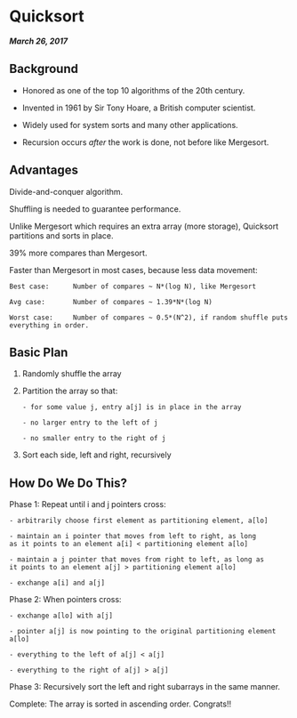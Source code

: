 # Quicksort

___March 26, 2017___

## Background

- Honored as one of the top 10 algorithms of the 20th century.

- Invented in 1961 by Sir Tony Hoare, a British computer scientist.

- Widely used for system sorts and many other applications.

- Recursion occurs _after_ the work is done, not before like Mergesort.


## Advantages

Divide-and-conquer algorithm.

Shuffling is needed to guarantee performance.

Unlike Mergesort which requires an extra array (more storage), Quicksort
partitions and sorts in place.

39% more compares than Mergesort.
 
Faster than Mergesort in most cases, because less data movement:

    Best case:      Number of compares ~ N*(log N), like Mergesort
    
    Avg case:       Number of compares ~ 1.39*N*(log N)

    Worst case:     Number of compares ~ 0.5*(N^2), if random shuffle puts everything in order.


## Basic Plan

1.  Randomly shuffle the array

2.  Partition the array so that:

        - for some value j, entry a[j] is in place in the array
        
        - no larger entry to the left of j
        
        - no smaller entry to the right of j

3.  Sort each side, left and right, recursively

## How Do We Do This?

Phase 1:  Repeat until i and j pointers cross:

    - arbitrarily choose first element as partitioning element, a[lo]
    
    - maintain an i pointer that moves from left to right, as long
    as it points to an element a[i] < partitioning element a[lo]
    
    - maintain a j pointer that moves from right to left, as long as 
    it points to an element a[j] > partitioning element a[lo]

    - exchange a[i] and a[j]

Phase 2:  When pointers cross:

    - exchange a[lo] with a[j]

    - pointer a[j] is now pointing to the original partitioning element a[lo]

    - everything to the left of a[j] < a[j]

    - everything to the right of a[j] > a[j]

Phase 3:   Recursively sort the left and right subarrays in the same manner.

Complete:  The array is sorted in ascending order.  Congrats!!
